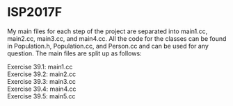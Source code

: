 # ISP2017F

My main files for each step of the project are separated into main1.cc, main2.cc, main3.cc, and main4.cc. All the code for the classes can be found in Population.h, Population.cc, and Person.cc and can be used for any question. The main files are split up as follows:

Exercise 39.1: main1.cc  
Exercise 39.2: main2.cc  
Exercise 39.3: main3.cc  
Exercise 39.4: main4.cc  
Exercise 39.5: main5.cc  
